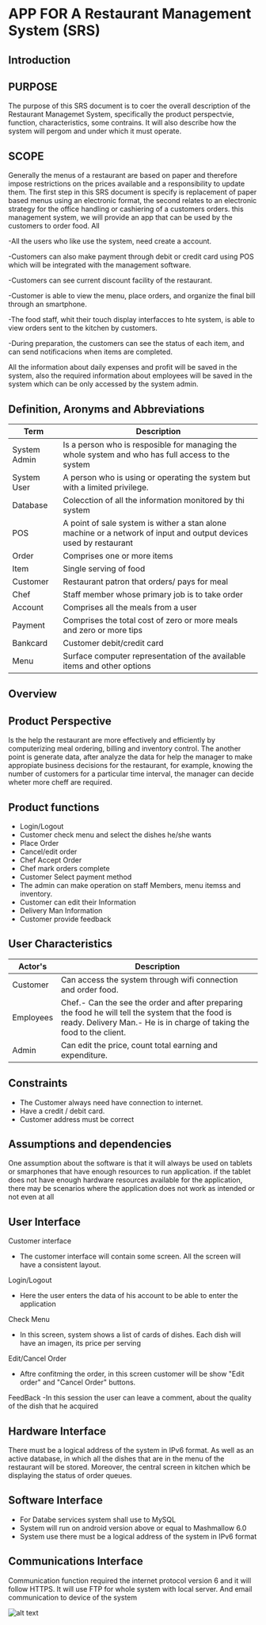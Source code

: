 APP FOR A Restaurant Management System (SRS)
=
Introduction
-
PURPOSE
-
The purpose of this SRS document is to coer the overall description of the Restaurant Managemet System, specifically the product perspectvie, function, characteristics, some contrains. It will also describe how the system will pergom and under which it must operate.

SCOPE
-
Generally the menus of a restaurant are based on paper and therefore impose restrictions on the prices available and a responsibility to update them. The first step in this SRS document is specify is replacement of paper based menus using an electronic format, the second relates to an electronic strategy for the office handling or cashiering of a customers orders. this management system, we will provide an app that can be used by the customers to order food. All

-All the users who like use the system, need create a account.

-Customers can also make payment through debit or credit card using POS which will be integrated with the management software.

-Customers can see current discount facility of the restaurant.

-Customer is able to view the menu, place orders, and organize the final bill through an smartphone.

-The food staff, whit their touch display interfacces to hte system, is able to view orders sent to the kitchen by customers.

-During preparation, the customers can see the status of each item, and can send notificacions when items are completed.

All the information about daily expenses and profit will be saved in the system, also the required information about employees will be saved in the system which can be only accessed by the system admin.

Definition, Aronyms and Abbreviations
-
| Term         | Description                                                                                       |
| ----- | ---- |
| System Admin | Is a person who is resposible for managing the whole system and who has full access to the system |
| System User  | A person who is using or operating the system but with a limited privilege.                       |
| Database     | Colecction of all the information monitored by thi system                                         |
| POS          | A point of sale system is wither a stan alone machine or a network of input and output devices used by restaurant|
| Order | Comprises one or more items |
| Item | Single serving of food |
| Customer | Restaurant patron that orders/ pays for meal |
| Chef | Staff member whose primary job is to take order |
| Account | Comprises all the meals from a user |
| Payment | Comprises the total cost of zero or more meals and zero or more tips|
| Bankcard | Customer debit/credit card |
| Menu | Surface computer representation of the available items and other options|

Overview
-
Product Perspective
-
Is the help the restaurant are more effectively and efficiently by computerizing meal ordering, billing and inventory control. The another point is generate data, after analyze the data for help the manager to make appropiate business decisions for the restaurant, for example, knowing the number of customers for a particular time interval, the manager can decide wheter more cheff are required.

Product functions
-
- Login/Logout
- Customer check menu and select the dishes he/she wants
- Place Order
- Cancel/edit order
- Chef Accept Order
- Chef mark orders complete
- Customer Select payment method
- The admin can make operation on staff Members, menu itemss and inventory.
- Customer can edit their Information
- Delivery Man Information
- Customer provide feedback


User Characteristics
-
| Actor's     | Description                                                                                       |
| ----- | ---- |
| Customer     | Can access the system through wifi connection and order food.                                     |
| Employees    | Chef.- Can the see the order and after preparing the food he will tell the system that the food is ready.                                Delivery Man.- He is in charge of taking the food to the client.                                  |
| Admin        | Can edit the price, count total earning and expenditure.                                          |

Constraints
-
- The Customer always need have connection to internet.
- Have a credit / debit card.
- Customer address must be correct

Assumptions and dependencies
-
One assumption about the software is that it will always be used on tablets or smarphones that have enough resources to run application. if the tablet does not have enough hardware resources available for the application, there may be scenarios where the application does not work as intended or not even at all

User Interface
-
Customer interface
- The customer interface will contain some screen. All the screen will have a consistent layout.

Login/Logout
- Here the user enters the data of his account to be able to enter the application

Check Menu
- In this screen, system shows a list of cards of dishes. Each dish will have an imagen, its price per serving

Edit/Cancel Order
- Aftre confitming the order, in this screen customer will be show "Edit order" and "Cancel Order" buttons.

FeedBack
-In this session the user can leave a comment, about the quality of the dish that he acquired

Hardware Interface
-
There must be a logical address of the system in IPv6 format. As well as an active database, in which all the dishes that are in the menu of the restaurant will be stored. Moreover, the central screen in kitchen which be displaying the status of order queues.

Software Interface
-
- For Databe services system shall use to MySQL
- System will run on android version above or equal to Mashmallow 6.0
- System use there must be a logical address of the system in IPv6 format

Communications Interface
-
Communication function required the internet protocol version 6 and it will follow HTTPS. It will use FTP for whole system with local server. And email communication to device of the system







![alt text]()





